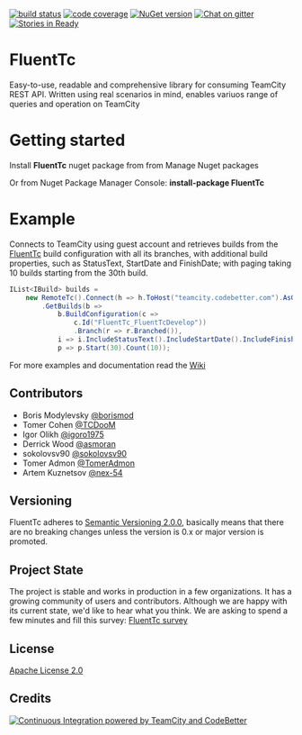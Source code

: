 [![build status](http://teamcity.codebetter.com/app/rest/builds/buildType:id:FluentTc/statusIcon)](http://teamcity.codebetter.com/viewType.html?buildTypeId=FluentTc&guest=1) [![code coverage](https://img.shields.io/teamcity/coverage/FluentTc.svg)](http://teamcity.codebetter.com/viewType.html?buildTypeId=FluentTc&guest=1) [![NuGet version](https://badge.fury.io/nu/FluentTc.svg)](https://badge.fury.io/nu/FluentTc)  [![Chat on gitter](https://img.shields.io/gitter/room/QualiSystems/FluentTc.svg)](https://gitter.im/QualiSystems/FluentTc) [![Stories in Ready](https://badge.waffle.io/QualiSystems/FluentTc.png?label=ready&title=Ready)](https://waffle.io/QualiSystems/FluentTc)

# FluentTc 
Easy-to-use, readable and comprehensive library for consuming TeamCity REST API. Written using real scenarios in mind, enables variuos range of queries and operation on TeamCity

# Getting started 

Install __FluentTc__ nuget package from from Manage Nuget packages

Or from Nuget Package Manager Console:
__install-package FluentTc__

# Example 

Connects to TeamCity using guest account and retrieves builds from the [FluentTc](http://teamcity.codebetter.com/viewType.html?buildTypeId=FluentTc_FluentTcDevelop) build configuration with all its branches, 
with additional build properties, such as StatusText, StartDate and FinishDate; with paging taking 10 builds starting from the 30th build.

```C#
IList<IBuild> builds =
    new RemoteTc().Connect(h => h.ToHost("teamcity.codebetter.com").AsGuest())
        .GetBuilds(b =>
            b.BuildConfiguration(c =>
                c.Id("FluentTc_FluentTcDevelop"))
                .Branch(r => r.Branched()),
            i => i.IncludeStatusText().IncludeStartDate().IncludeFinishDate(), 
            p => p.Start(30).Count(10));
```

For more examples and documentation read the [Wiki](https://github.com/QualiSystems/FluentTc/wiki)

## Contributors
* Boris Modylevsky [@borismod](https://github.com/borismod)
* Tomer Cohen [@TCDooM](https://github.com/TCDooM)
* Igor Olikh [@igoro1975](https://github.com/igoro1975)
* Derrick Wood [@asmoran](https://github.com/asmoran)
* sokolovsv90 [@sokolovsv90](https://github.com/sokolovsv90)
* Tomer Admon [@TomerAdmon](https://github.com/TomerAdmon)
* Artem Kuznetsov [@nex-54](https://github.com/nex-54)

## Versioning
FluentTc adheres to [Semantic Versioning 2.0.0](http://semver.org/), basically means that there are no breaking changes unless the version is 0.x or major version is promoted. 

## Project State
The project is stable and works in production in a few organizations. It has a growing community of users and contributors.
Although we are happy with its current state, we'd like to hear what you think. We are asking to spend a few minutes and fill this survey:
[FluentTc survey](http://goo.gl/forms/42U7MvVFStoieQaB3)

## License
[Apache License 2.0](https://github.com/QualiSystems/FluentTc/blob/master/LICENSE)

## Credits
[![Continuous Integration powered by TeamCity and CodeBetter](https://resources.jetbrains.com/assets/banners/jetbrains-com/Codebetter.png)](http://codebetter.com/codebetter-ci/)

